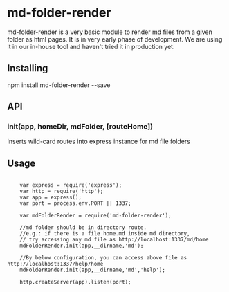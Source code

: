# md-folder-render

md-folder-render is a very basic module to render md files from a given folder as html pages. It is in very early phase of development. We are using it in our in-house tool and haven't tried it in production yet.

## Installing

npm install md-folder-render --save

## API

### init(app, homeDir, mdFolder, [routeHome])
Inserts wild-card routes into express instance for md file folders

## Usage

```shell

    var express = require('express');
    var http = require('http');
    var app = express();
    var port = process.env.PORT || 1337;

    var mdFolderRender = require('md-folder-render');
    
    //md folder should be in directory route.
    //e.g.: if there is a file home.md inside md directory,
    // try accessing any md file as http://localhost:1337/md/home
    mdFolderRender.init(app,__dirname,'md');
   
    //By below configuration, you can access above file as http://localhost:1337/help/home
    mdFolderRender.init(app,__dirname,'md','help');

    http.createServer(app).listen(port);

```